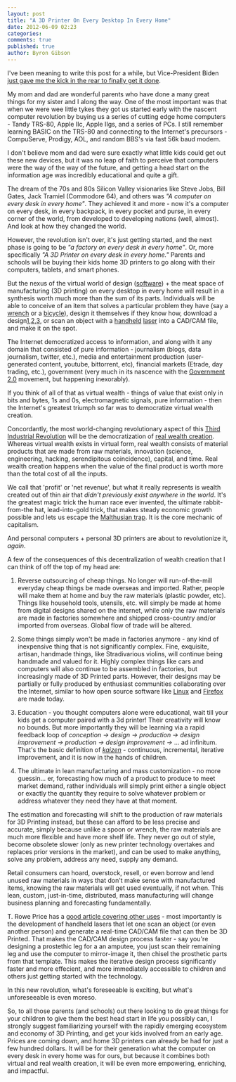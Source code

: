 ```yaml
---
layout: post
title: "A 3D Printer On Every Desktop In Every Home"
date: 2012-06-09 02:23
categories: 
comments: true
published: true
author: Byron Gibson
---
```

I've been meaning to write this post for a while, but Vice-President Biden [just gave me the kick in the rear to finally get it done][1].

My mom and dad are wonderful parents who have done a many great things for my sister and I along the way.  One of the most important was that when we were wee little tykes they got us started early with the nascent computer revolution by buying us a series of cutting edge home computers - Tandy TRS-80, Apple IIc, Apple IIgs, and a series of PCs.  I still remember learning BASIC on the TRS-80 and connecting to the Internet's precursors - CompuServe, Prodigy, AOL, and random BBS's via fast 56k baud modem.  

I don't believe mom and dad were sure exactly what little kids could get out these new devices, but it was no leap of faith to perceive that computers were the way of the way of the future, and getting a head start on the information age was incredibly educational and quite a gift.

The dream of the 70s and 80s Silicon Valley visionaries like Steve Jobs, Bill Gates, Jack Tramiel (Commodore 64), and others was *"A computer on every desk in every home"*.  They achieved it and more - now it's a computer on every desk, in every backpack, in every pocket and purse, in every corner of the world, from developed to developing nations (well, almost).  And look at how they changed the world.

However, the revolution isn't over, it's just getting started, and the next phase is going to be *"a factory on every desk in every home"*.  Or, more specifically *"A 3D Printer on every desk in every home."*  Parents and schools will be buying their kids home 3D printers to go along with their computers, tablets, and smart phones.

But the nexus of the virtual world of design ([software][5]) + the meat space of manufacturing (3D printing) on every desktop in every home will result in a synthesis worth much more than the sum of its parts.  Individuals will be able to conceive of an item that solves a particular problem they have (say a [wrench][2] or a [bicycle][3]), design it themselves if they know how, download a design[1][7],[2][8],[3][9], or scan an object with a [handheld][17] [laser][16] into a CAD/CAM file, and make it on the spot.

The Internet democratized access to information, and along with it any domain that consisted of pure information - journalism (blogs, data journalism, twitter, etc.), media and entertainment production (user-generated content, youtube, bittorrent, etc), financial markets (Etrade, day trading, etc.), government (very much in its nascence with the [Government 2.0][10] movement, but happening inexorably).  

If you think of all of that as virtual wealth - things of value that exist only in bits and bytes, 1s and 0s, electromagnetic signals, pure information - then the Internet's greatest triumph so far was to democratize virtual wealth creation.

Concordantly, the most world-changing revolutionary aspect of this [Third Industrial Revolution][6] will be the democratization of [real wealth creation][4].  Whereas virtual wealth exists in virtual form, real wealth consists of material products that are made from raw materials, innovation (science, engineering, hacking, serendipitous coincidence), capital, and time.  Real wealth creation happens when the value of the final product is worth more than the total cost of all the inputs.  

We call that 'profit' or 'net revenue', but what it really represents is wealth created out of thin air that *didn't previously exist anywhere in the world*.  It's the greatest magic trick the human race ever invented, the ultimate rabbit-from-the hat, lead-into-gold trick, that makes steady economic growth possible and lets us escape the [Malthusian trap][13].  It is the core mechanic of capitalism.

And personal computers + personal 3D printers are about to revolutionize it, *again*.

A few of the consequences of this decentralization of wealth creation that I can think of off the top of my head are:

1.  Reverse outsourcing of cheap things.  No longer will run-of-the-mill everyday cheap things be made overseas and imported.  Rather, people will make them at home and buy the raw materials (plastic powder, etc).  Things like household tools, utensils, etc. will simply be made at home from digital designs shared on the internet, while only the raw materials are made in factories somewhere and shipped cross-country and/or imported from overseas.  Global flow of trade will be altered.

2.  Some things simply won't be made in factories anymore - any kind of inexpensive thing that is not significantly complex.  Fine, exquisite, artisan, handmade things, like Stradivarious violins, will continue being handmade and valued for it.  Highly complex things like cars and computers will also continue to be assembled in factories, but increasingly made of 3D Printed parts.  However, their designs may be partially or fully produced by enthusiast communities collaborating over the Internet, similar to how open source software like [Linux][14] and [Firefox][15] are made today.

3.  Education - you thought computers alone were educational, wait till your kids get a computer paired with a 3d printer!  Their creativity will know no bounds.  But more importantly they will be learning via a rapid feedback loop of *conception -> design -> production -> design improvement -> production -> design improvement ->* ... ad infinitum.  That's the basic definition of *[kaizen][11]* - continuous, incremental, iterative improvement, and it is now in the hands of children.

4.  The ultimate in lean manufacturing and mass customization - no more guessin... er, forecasting how much of a product to produce to meet market demand, rather individuals will simply print either a single object or exactly the quantity they require to solve whatever problem or address whatever they need they have at that moment.  

The estimation and forecasting will shift to the production of raw materials for 3D Printing instead, but these can afford to be less precise and accurate, simply because unlike a spoon or wrench, the raw materials are much more flexible and have more shelf life.  They never go out of style, become obsolete slower (only as new printer technology overtakes and replaces prior versions in the market), and can be used to make anything, solve any problem, address any need, supply any demand.  

Retail consumers can hoard, overstock, resell, or even borrow and lend unused raw materials in ways that don't make sense with manufactured items, knowing the raw materials will get used eventually, if not when.  This lean, custom, just-in-time, distributed, mass manufacturing will change business planning and forecasting fundamentally.

T. Rowe Price has a [good article covering other uses][12] - most importantly is the development of handheld lasers that let one scan an object (or even another person) and generate a real-time CAD/CAM file that can then be 3D Printed.  That makes the CAD/CAM design process faster - say you're designing a prostethic leg for a an amputee, you just scan their remaining leg and use the computer to mirror-image it, then chisel the prosthetic parts from that template.  This makes the iterative design process significantly faster and more effecient, and more immediately accessible to children and others just getting started with the technology.

In this new revolution, what's foreseeable is exciting, but what's unforeseeable is even moreso.

So, to all those parents (and schools) out there looking to do great things for your children to give them the best head start in life you possibly can, I strongly suggest familiarizing yourself with the rapidly emerging ecosystem and economy of 3D Printing, and get your kids involved from an early age.  Prices are coming down, and home 3D printers can already be had for just a few hundred dollars.  It will be for their generation what the computer on every desk in every home was for ours, but because it combines both virtual and real wealth creation, it will be even more empowering, enriching, and impactful.

[1]:    http://www.3dprinter.net/joe-biden-plugs-3d-printing-commencement-address
[2]:    http://www.youtube.com/watch?v=8aghzpO_UZE
[3]:    http://www.youtube.com/watch?v=hmxjLpu2BvY
[4]:    http://expectedpayoff.com/blog/2012/06/09/how-to-create-real-wealth/
[5]:    http://online.wsj.com/article/SB10001424053111903480904576512250915629460.html
[6]:    http://www.3dprinter.net/third-industrial-revolution-the-economist-gets-it
[7]:    http://www.thingiverse.com/
[8]:    http://i.materialise.com/
[9]:    http://www.shapeways.com
[10]:   http://radar.oreilly.com/gov2/
[11]:   http://en.wikipedia.org/wiki/Kaizen
[12]:   http://individual.troweprice.com/public/Retail/Planning-&-Research/Connections/3D-Printing/The-Game-Changer
[13]:   http://krugman.blogs.nytimes.com/2009/07/01/the-malthusian-insult/
[14]:   http://www.linuxfoundation.org/ 
[15]:   http://www.mozilla.org
[16]:   http://www.nextengine.com/
[17]:   http://www.zcorp.com/en/Products/3D-Scanners/spage.aspx
